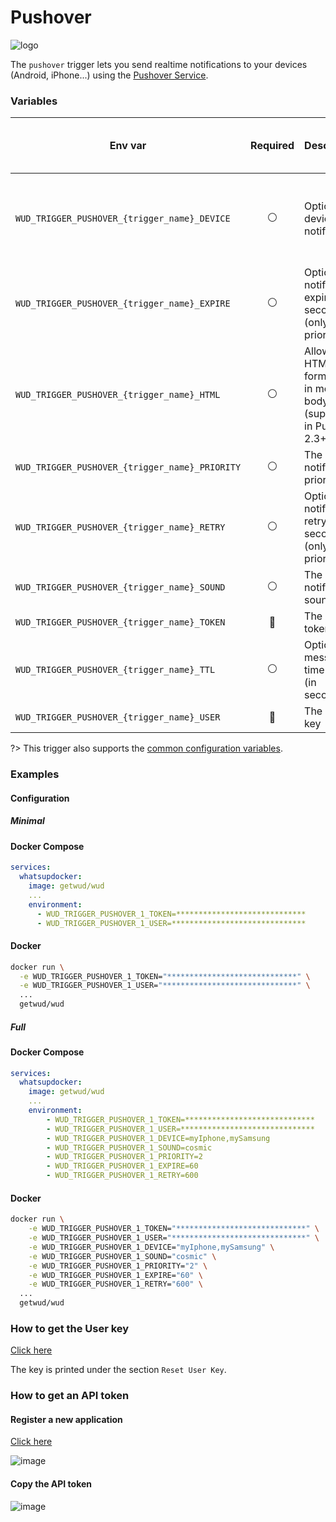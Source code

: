 # Pushover

![logo](pushover.png)

The `pushover` trigger lets you send realtime notifications to your devices (Android, iPhone...) using the [Pushover Service](https://pushover.net/).

### Variables

| Env var                                        | Required       | Description                                                          | Supported values                                                                                   | Default value when missing  |
|------------------------------------------------|:--------------:|----------------------------------------------------------------------| -------------------------------------------------------------------------------------------------- |-----------------------------|
| `WUD_TRIGGER_PUSHOVER_{trigger_name}_DEVICE`   | :white_circle: | Optional device(s) to notify                                         | Coma separated list of devices (e.g. dev1,dev2) ([see here](https://pushover.net/api#identifiers)) |                             |
| `WUD_TRIGGER_PUSHOVER_{trigger_name}_EXPIRE`   | :white_circle: | Optional notification expire in seconds (only when priority=2)       | [see here](https://pushover.net/api#priority)                                                      |                             |
| `WUD_TRIGGER_PUSHOVER_{trigger_name}_HTML`     | :white_circle: | Allow HTML formatting in message body (supported in Pushover 2.3+)   | [see here](https://pushover.net/api#html)                                                          | `0`                         |
| `WUD_TRIGGER_PUSHOVER_{trigger_name}_PRIORITY` | :white_circle: | The notification priority                                            | [see here](https://pushover.net/api#priority)                                                      | `0`                         |
| `WUD_TRIGGER_PUSHOVER_{trigger_name}_RETRY`    | :white_circle: | Optional notification retry in seconds (only when priority=2)        | [see here](https://pushover.net/api#priority)                                                      |                             |
| `WUD_TRIGGER_PUSHOVER_{trigger_name}_SOUND`    | :white_circle: | The notification sound                                               | [see here](https://pushover.net/api#sounds)                                                        | `pushover`                  |
| `WUD_TRIGGER_PUSHOVER_{trigger_name}_TOKEN`    | :red_circle:   | The API token                                                        |                                                                                                    |                             |
| `WUD_TRIGGER_PUSHOVER_{trigger_name}_TTL`      | :white_circle: | Optional message time to live (in seconds)                           | [see here](https://pushover.net/api#ttl)                                                           |                             |
| `WUD_TRIGGER_PUSHOVER_{trigger_name}_USER`     | :red_circle:   | The User key                                                         |                                                                                                    |                             |

?> This trigger also supports the [common configuration variables](configuration/triggers/?id=common-trigger-configuration).

### Examples

#### Configuration

##### Minimal
<!-- tabs:start -->
#### **Docker Compose**

```yaml
services:
  whatsupdocker:
    image: getwud/wud
    ...
    environment:
      - WUD_TRIGGER_PUSHOVER_1_TOKEN=*****************************
      - WUD_TRIGGER_PUSHOVER_1_USER=******************************
```

#### **Docker**

```bash
docker run \
  -e WUD_TRIGGER_PUSHOVER_1_TOKEN="*****************************" \
  -e WUD_TRIGGER_PUSHOVER_1_USER="******************************" \
  ...
  getwud/wud
```
<!-- tabs:end -->

##### Full
<!-- tabs:start -->
#### **Docker Compose**

```yaml
services:
  whatsupdocker:
    image: getwud/wud
    ...
    environment:
        - WUD_TRIGGER_PUSHOVER_1_TOKEN=*****************************
        - WUD_TRIGGER_PUSHOVER_1_USER=******************************
        - WUD_TRIGGER_PUSHOVER_1_DEVICE=myIphone,mySamsung
        - WUD_TRIGGER_PUSHOVER_1_SOUND=cosmic
        - WUD_TRIGGER_PUSHOVER_1_PRIORITY=2
        - WUD_TRIGGER_PUSHOVER_1_EXPIRE=60
        - WUD_TRIGGER_PUSHOVER_1_RETRY=600
```

#### **Docker**

```bash
docker run \
    -e WUD_TRIGGER_PUSHOVER_1_TOKEN="*****************************" \
    -e WUD_TRIGGER_PUSHOVER_1_USER="******************************" \
    -e WUD_TRIGGER_PUSHOVER_1_DEVICE="myIphone,mySamsung" \
    -e WUD_TRIGGER_PUSHOVER_1_SOUND="cosmic" \
    -e WUD_TRIGGER_PUSHOVER_1_PRIORITY="2" \
    -e WUD_TRIGGER_PUSHOVER_1_EXPIRE="60" \
    -e WUD_TRIGGER_PUSHOVER_1_RETRY="600" \
  ...
  getwud/wud
```
<!-- tabs:end -->

### How to get the User key

[Click here](https://pushover.net/settings)

The key is printed under the section `Reset User Key`.

### How to get an API token

#### Register a new application

[Click here](https://pushover.net/apps/build)

![image](pushover_register.png)

#### Copy the API token

![image](pushover_api_token.png)
